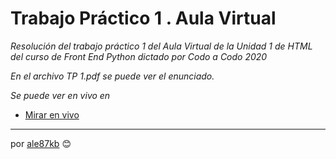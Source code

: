 # Trabajo Práctico 1 . Aula Virtual

_Resolución del trabajo práctico 1 del Aula Virtual de la Unidad 1 de HTML del curso de Front End Python dictado por Codo a Codo 2020_

_En el archivo TP 1.pdf se puede ver el enunciado._

_Se puede ver en vivo en_

* [Mirar en vivo](https://cac2020.vercel.app/Unidad_1/TP1AV/index.html)

---
por [ale87kb](https://github.com/ale87kb) 😊
